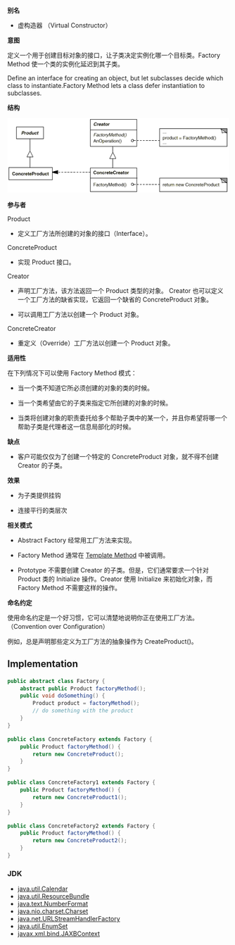 **别名**

-   虚构造器 （Virtual Constructor）

**意图**

定义一个用于创建目标对象的接口，让子类决定实例化哪一个目标类。Factory Method 使一个类的实例化延迟到其子类。

Define an interface for creating an object, but let subclasses decide which class to instantiate.Factory Method lets a class defer instantiation to subclasses.

**结构**

![956473094863.png](media/2270a94077e069568d686166f5101fc9.png)

**参与者**

Product

-   定义工厂方法所创建的对象的接口（Interface）。

ConcreteProduct

-   实现 Product 接口。

Creator

-   声明工厂方法，该方法返回一个 Product 类型的对象。 Creator
    也可以定义一个工厂方法的缺省实现，它返回一个缺省的 ConcreteProduct 对象。

-   可以调用工厂方法以创建一个 Product 对象。

ConcreteCreator

-   重定义（Override）工厂方法以创建一个 Product 对象。

**适用性**

在下列情况下可以使用 Factory Method 模式：

-   当一个类不知道它所必须创建的对象的类的时候。

-   当一个类希望由它的子类来指定它所创建的对象的时候。

-   当类将创建对象的职责委托给多个帮助子类中的某一个，并且你希望将哪一个帮助子类是代理者这一信息局部化的时候。

**缺点**

-   客户可能仅仅为了创建一个特定的 ConcreteProduct 对象，就不得不创建 Creator
    的子类。

**效果**

-   为子类提供挂钩

-   连接平行的类层次

**相关模式**

-   Abstract Factory 经常用工厂方法来实现。

-   Factory Method 通常在 [Template
    Method](http://www.cnblogs.com/gaochundong/p/design_pattern_template_method.html)
    中被调用。

-   Prototype 不需要创建 Creator 的子类。但是，它们通常要求一个针对 Product 类的
    Initialize 操作。Creator 使用 Initialize 来初始化对象，而 Factory Method
    不需要这样的操作。

**命名约定**

使用命名约定是一个好习惯，它可以清楚地说明你正在使用工厂方法。（Convention over
Configuration）

例如，总是声明那些定义为工厂方法的抽象操作为 CreateProduct()。


## Implementation

```java
public abstract class Factory {
    abstract public Product factoryMethod();
    public void doSomething() {
        Product product = factoryMethod();
        // do something with the product
    }
}
```

```java
public class ConcreteFactory extends Factory {
    public Product factoryMethod() {
        return new ConcreteProduct();
    }
}
```

```java
public class ConcreteFactory1 extends Factory {
    public Product factoryMethod() {
        return new ConcreteProduct1();
    }
}
```

```java
public class ConcreteFactory2 extends Factory {
    public Product factoryMethod() {
        return new ConcreteProduct2();
    }
}
```

### JDK

- [java.util.Calendar](http://docs.oracle.com/javase/8/docs/api/java/util/Calendar.html#getInstance--)
- [java.util.ResourceBundle](http://docs.oracle.com/javase/8/docs/api/java/util/ResourceBundle.html#getBundle-java.lang.String-)
- [java.text.NumberFormat](http://docs.oracle.com/javase/8/docs/api/java/text/NumberFormat.html#getInstance--)
- [java.nio.charset.Charset](http://docs.oracle.com/javase/8/docs/api/java/nio/charset/Charset.html#forName-java.lang.String-)
- [java.net.URLStreamHandlerFactory](http://docs.oracle.com/javase/8/docs/api/java/net/URLStreamHandlerFactory.html#createURLStreamHandler-java.lang.String-)
- [java.util.EnumSet](https://docs.oracle.com/javase/8/docs/api/java/util/EnumSet.html#of-E-)
- [javax.xml.bind.JAXBContext](https://docs.oracle.com/javase/8/docs/api/javax/xml/bind/JAXBContext.html#createMarshaller--)
